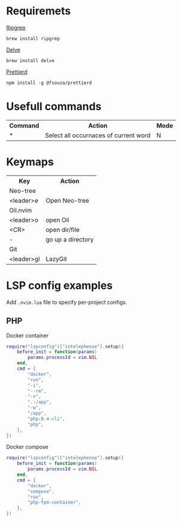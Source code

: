 # Requiremets

[Ripgrep](https://github.com/BurntSushi/ripgrep)

```
brew install ripgrep
```

[Delve](https://github.com/go-delve/delve)

```
brew install delve
```

[Prettierd](https://github.com/fsouza/prettierd)

```
npm install -g @fsouza/prettierd
```

# Usefull commands

<table>
    <tr>
        <th>Command</th>
        <th>Action</th>
        <th>Mode</th>
    </tr>
    <tr>
        <td>*</td>
        <td>Select all occurnaces of current word</td>
        <td>N</td>
    </tr>
</table>

# Keymaps

<table>
    <tr>
        <th>Key</th>
        <th>Action</th>
    </tr>
    <tr>
        <td colspan="2">Neo-tree</td>
    </tr>
    <tr>
        <td>&lt;leader&gt;e</td>
        <td>Open Neo-tree</td>
    </tr>
    <tr>
        <td colspan="2">Oil.nvim</td>
    </tr>
    <tr>
        <td>&lt;leader&gt;o</td>
        <td>open Oil</td>
    </tr>
    <tr>
        <td>&lt;CR></td>
        <td>open dir/file</td>
    </tr>
    <tr>
        <td>-</td>
        <td>go up a directory</td>
    </tr>
    <tr>
        <td colspan="2">Git</td>
    </tr>
    <tr>
        <td>&lt;leader&gt;gl</td>
        <td>LazyGit</td>
    </tr>
</table>

# LSP config examples

Add `.nvim.lua` file to specify per-project configs.

## PHP

Docker container

```lua
require("lspconfig")["intelephense"].setup({
    before_init = function(params)
        params.processId = vim.NIL
    end,
    cmd = {
        "docker",
        "run",
        "-i",
        "--rm",
        "-v",
        ".:/app",
        "-w",
        "/app",
        "php:8.4-cli",
        "php",
    },
})
```

Docker compose

```lua
require("lspconfig")["intelephense"].setup({
    before_init = function(params)
        params.processId = vim.NIL
    end,
    cmd = {
        "docker",
        "compose",
        "run",
        "php-fpm-container",
    },
})
```
